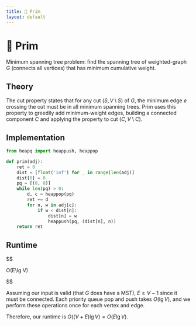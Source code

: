 ```yaml
---
title: 🚈 Prim
layout: default
---
```


# 🚈 Prim

Minimum spanning tree problem: find the spanning tree of weighted-graph $G$ (connects all vertices) that has minimum cumulative weight.

## Theory
The cut property states that for any cut $(S, V \setminus S)$ of $G$, the minimum edge $e$ crossing the cut must be in all minimum spanning trees. Prim uses this property to greedily add minimum-weight edges, building a connected component $C$ and applying the property to cut $(C, V \setminus C)$.

## Implementation
```python
from heapq import heappush, heappop

def prim(adj):
	ret = 0
	dist = [float('inf') for _ in range(len(adj)]
	dist[0] = 0
	pq = [(0, 0)]
	while len(pq) > 0:
		d, c = heappop(pq)
		ret += d
		for n, w in adj[c]:
			if w < dist[n]:
				dist[n] = w
				heappush(pq, (dist[n], n))
	return ret
```

## Runtime

$$

 O(E\lg V) 

$$

Assuming our input is valid (that $G$ does have a MST), $E \geq V - 1$ since it must be connected. Each priority queue pop and push takes $O(\lg V)$, and we perform these operations once for each vertex and edge.

Therefore, our runtime is $O((V+E)\lg V) = O(E \lg V)$.